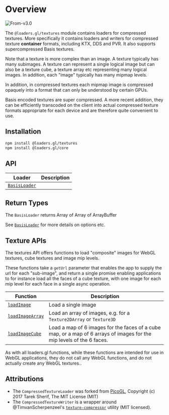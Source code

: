 # Overview

<p class="badges">
  <img src="https://img.shields.io/badge/From-v3.0-blue.svg?style=flat-square" alt="From-v3.0" />
</p>

The `@loaders.gl/textures` module contains loaders for compressed textures. More specifically it contains loaders and writers for compressed texture **container** formats, including KTX, DDS and PVR. It also supports supercompressed Basis textures.

Note that a texture is more complex than an image. A texture typically has many subimages. A texture can represent a single logical image but can also be a texture cube, a texture array etc representing many logical images. In addition, each "image" typically has many mipmap levels.

In addition, in compressed textures each mipmap image is compressed opaquely into a format that can only be understood by certain GPUs.

Basis encoded textures are super compressed. A more recent addition, they can be efficiently transcoded on the client into actual compressed texture formats appropriate for each device and are therefore quite convenient to use.

## Installation

```bash
npm install @loaders.gl/textures
npm install @loaders.gl/core
```

## API

| Loader                                                            | Description |
| ----------------------------------------------------------------- | ----------- |
| [`BasisLoader`](/docs/modules/textures/api-reference/basis-loader) |             |


## Return Types

The `BasisLoader` returns Array of Array of ArrayBuffer

See [`BasisLoader`](/docs/modules/images/api-reference/image-loader) for more details on options etc.


## Texture APIs

The textures API offers functions to load "composite" images for WebGL textures, cube textures and image mip levels.

These functions take a `getUrl` parameter that enables the app to supply the url for each "sub-image", and return a single promise enabling applications to for instance load all the faces of a cube texture, with one image for each mip level for each face in a single async operation.

| Function                                                               | Description                                                                                                           |
| ---------------------------------------------------------------------- | --------------------------------------------------------------------------------------------------------------------- |
| [`loadImage`](/docs/modules/textures/api-reference/load-image)            | Load a single image                                                                                                   |
| [`loadImageArray`](/docs/modules/textures/api-reference/load-image-array) | Load an array of images, e.g. for a `Texture2DArray` or `Texture3D`                                                   |
| [`loadImageCube`](/docs/modules/textures/api-reference/load-image-cube)   | Load a map of 6 images for the faces of a cube map, or a map of 6 arrays of images for the mip levels of the 6 faces. |

As with all loaders.gl functions, while these functions are intended for use in WebGL applications, they do not call any WebGL functions, and do not actually create any WebGL textures..

## Attributions

- The `CompressedTextureLoader` was forked from [PicoGL](https://github.com/tsherif/picogl.js/blob/master/examples/utils/utils.js), Copyright (c) 2017 Tarek Sherif, The MIT License (MIT)
- The `CompressedTextureWriter` is a wrapper around @TimvanScherpenzeel's [`texture-compressor`](https://github.com/TimvanScherpenzeel/texture-compressor) utility (MIT licensed).
